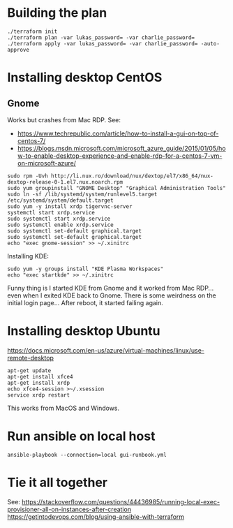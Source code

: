 # Building the plan
```
./terraform init
./terraform plan -var lukas_password= -var charlie_password=
./terraform apply -var lukas_password= -var charlie_password= -auto-approve
```

# Installing desktop CentOS
## Gnome
Works but crashes from Mac RDP.  See:
* https://www.techrepublic.com/article/how-to-install-a-gui-on-top-of-centos-7/
* https://blogs.msdn.microsoft.com/microsoft_azure_guide/2015/01/05/how-to-enable-desktop-experience-and-enable-rdp-for-a-centos-7-vm-on-microsoft-azure/
```
sudo rpm -Uvh http://li.nux.ro/download/nux/dextop/el7/x86_64/nux-dextop-release-0-1.el7.nux.noarch.rpm
sudo yum groupinstall "GNOME Desktop" "Graphical Administration Tools"
sudo ln -sf /lib/systemd/system/runlevel5.target /etc/systemd/system/default.target
sudo yum -y install xrdp tigervnc-server
systemctl start xrdp.service
sudo systemctl start xrdp.service
sudo systemctl enable xrdp.service
sudo systemctl set-default graphical.target
sudo systemctl set-default graphical.target
echo "exec gnome-session" >> ~/.xinitrc
```

Installing KDE:
```
sudo yum -y groups install "KDE Plasma Workspaces"
echo "exec startkde" >> ~/.xinitrc
```

Funny thing is I started KDE from Gnome and it worked from Mac RDP...  even when I exited KDE back to Gnome.  There is some weirdness on the initial login page...  After reboot, it started failing again.

# Installing desktop Ubuntu
https://docs.microsoft.com/en-us/azure/virtual-machines/linux/use-remote-desktop

```
apt-get update
apt-get install xfce4
apt-get install xrdp
echo xfce4-session >~/.xsession
service xrdp restart
```

This works from MacOS and Windows.

# Run ansible on local host
`ansible-playbook --connection=local gui-runbook.yml`

# Tie it all together
See: https://stackoverflow.com/questions/44436985/running-local-exec-provisioner-all-on-instances-after-creation
https://getintodevops.com/blog/using-ansible-with-terraform
